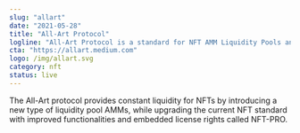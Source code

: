 ```yaml
---
slug: "allart"
date: "2021-05-28"
title: "All-Art Protocol"
logline: "All-Art Protocol is a standard for NFT AMM Liquidity Pools and NFTs."
cta: "https://allart.medium.com"
logo: /img/allart.svg
category: nft
status: live
---
```


The All-Art protocol provides constant liquidity for NFTs by introducing a new type of liquidity pool AMMs, while upgrading the current NFT standard with improved functionalities and embedded license rights called NFT-PRO.
